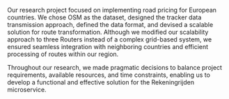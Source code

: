 Our research project focused on implementing road pricing for European countries. We chose OSM as the dataset, designed
the tracker data transmission approach, defined the data format, and devised a scalable solution for route
transformation. Although we modified our scalability approach to three Routers instead of a complex grid-based system,
we ensured seamless integration with neighboring countries and efficient processing of routes within our region.

Throughout our research, we made pragmatic decisions to balance project requirements, available resources, and time
constraints, enabling us to develop a functional and effective solution for the Rekeningrijden microservice.